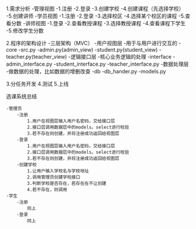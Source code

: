 1.需求分析
    -管理视图
        -1.注册
        -2.登录
        -3.创建学校
        -4.创建课程（先选择学校）
        -5.创建讲师
    -学员视图
        -1.注册
        -2.登录
        -3.选择校区
        -4.选择某个校区的课程
        -5.查看分数
    -讲师视图
        -1.登录
        -2.查看教授课程
        -3.选择教授课程
        -4.查看课程下学生
        -5.修改学生分数

2.程序的架构设计
    -三层架构（MVC）
        -用户视图层
            -用于与用户进行交互的
            -core
                -src.py
                -admin.py(admin_view)
                -student.py(student_view)
                -teacher.py(teacher_view)
        -逻辑接口层
            -核心业务逻辑的处理
                -interface
                    -admin_interface.py
                    -student_interface.py
                    -teacher_interface.py
        -数据处理层
            -做数据的处理，比如数据的增删改查
                -db
                    -db_hander.py
                    -models.py

3.分任务开发
4.测试
5.上线

选课系统总结
    
    -管理员
        -注册
            1.用户在视图层输入用户名密码，交给接口层
            2.接口层调用数据层中的models。select进行校验
            3.若不存在则创建，并将注册成功返回给视图层
        -登录
            1.用户在视图层输入用户名密码，交给接口层
            2.接口层调用数据层中的models。select进行校验
            3.若不存在则创建，并将注册成功返回给视图层
        -创建学校
            1.让用户输入学校名与学校地址
            2.调用管理员创建学校接口
            3.判断学校是否存在，若存在在不让创建
            4.若不存在，则调用
    -学生
        -注册
            同上
        -登录
            同上